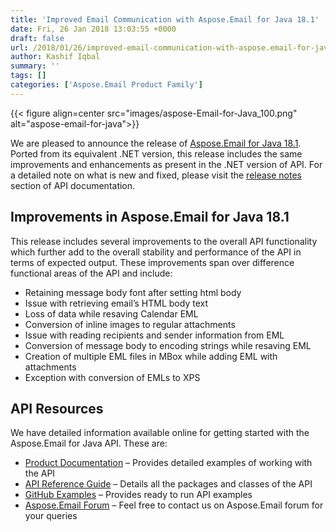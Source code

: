 ```yaml
---
title: 'Improved Email Communication with Aspose.Email for Java 18.1'
date: Fri, 26 Jan 2018 13:03:55 +0000
draft: false
url: /2018/01/26/improved-email-communication-with-aspose.email-for-java-18.1/
author: Kashif Iqbal
summary: ''
tags: []
categories: ['Aspose.Email Product Family']
---
```




{{< figure align=center src="images/aspose-Email-for-Java_100.png" alt="aspose-email-for-java">}}


We are pleased to announce the release of [Aspose.Email for Java 18.1][1]. Ported from its equivalent .NET version, this release includes the same improvements and enhancements as present in the .NET version of API. For a detailed note on what is new and fixed, please visit the [release notes][2] section of API documentation.

## Improvements in Aspose.Email for Java 18.1

This release includes several improvements to the overall API functionality which further add to the overall stability and performance of the API in terms of expected output. These improvements span over difference functional areas of the API and include:

*   Retaining message body font after setting html body
*   Issue with retrieving email’s HTML body text
*   Loss of data while resaving Calendar EML
*   Conversion of inline images to regular attachments
*   Issue with reading recipients and sender information from EML
*   Conversion of message body to encoding strings while resaving EML
*   Creation of multiple EML files in MBox while adding EML with attachments
*   Exception with conversion of EMLs to XPS

## API Resources

We have detailed information available online for getting started with the Aspose.Email for Java API. These are:

*   [Product Documentation][3] – Provides detailed examples of working with the API
*   [API Reference Guide][4] – Details all the packages and classes of the API
*   [GitHub Examples][5] – Provides ready to run API examples
*   [Aspose.Email Forum][6] – Feel free to contact us on Aspose.Email forum for your queries




[1]: https://downloads.aspose.com/email/java/new-releases/aspose.email-for-java-18.1/
[2]: https://docs.aspose.com/display/emailjava/Aspose.Email+for+Java+18.1+Release+Notes
[3]: https://docs.aspose.com/display/emailjava/Home
[4]: http://www.aspose.com/api/java/email
[5]: https://github.com/aspose-email/Aspose.Email-for-Java
[6]: https://forum.aspose.com/c/email




